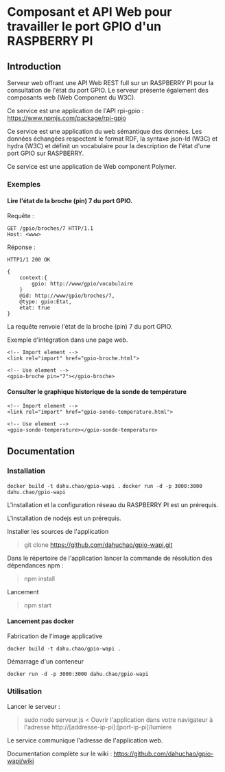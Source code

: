Composant et API Web pour travailler le port GPIO d'un RASPBERRY PI
======================================================

Introduction
------------

Serveur web offrant une API Web REST full sur un RASPBERRY PI pour la consultation de l'état du port GPIO. Le serveur présente également des composants web (Web Component du W3C).

Ce service est une application de l'API rpi-gpio : https://www.npmjs.com/package/rpi-gpio

Ce service est une application du web sémantique des données. Les données échangées respectent le format RDF, la syntaxe json-ld (W3C) et hydra (W3C) et définit un vocabulaire pour la description de l'état d'une port GPIO sur RASPBERRY.

Ce service est une application de Web component Polymer.

### Exemples

#### Lire l'état de la broche (pin) 7 du port GPIO.

Requête : 

    GET /gpio/broches/7 HTTP/1.1
    Host: <www>

Réponse : 

    HTTP1/1 200 OK
    
    {
        context:{
            gpio: http://www/gpio/vocabulaire
        }
        @id: http://www/gpio/broches/7,
        @type: gpio:Etat,
        etat: true
    }

La requête renvoie l'état de la broche (pin) 7 du port GPIO.

Exemple d'intégration dans une page web.

    <!-- Import element -->
    <link rel="import" href="gpio-broche.html">
    
    <!-- Use element -->
    <gpio-broche pin="7"></gpio-broche>

#### Consulter le graphique historique de la sonde de température

    <!-- Import element -->
    <link rel="import" href="gpio-sonde-temperature.html">
    
    <!-- Use element -->
    <gpio-sonde-temperature></gpio-sonde-temperature>

Documentation
-------------

### Installation

`docker build -t dahu.chao/gpio-wapi .`
`docker run -d -p 3000:3000 dahu.chao/gpio-wapi`

L'installation et la configuration réseau du RASPBERRY PI est un prérequis.

L'installation de nodejs est un prérequis.

Installer les sources de l'application
> git clone https://github.com/dahuchao/gpio-wapi.git

Dans le répertoire de l'application lancer la commande de résolution des dépendances npm : 
> npm install

Lancement
> npm start

#### Lancement pas docker

Fabrication de l'image applicative

`docker build -t dahu.chao/gpio-wapi .`

Démarrage d'un conteneur

`docker run -d -p 3000:3000 dahu.chao/gpio-wapi`

### Utilisation

Lancer le serveur : 
> sudo node serveur.js
< Ouvrir l'application dans votre navigateur à l'adresse http://[addresse-ip-pi]:[port-ip-pi]/lumiere

Le service communique l'adresse de l'application web.

Documentation complète sur le wiki : https://github.com/dahuchao/gpio-wapi/wiki
